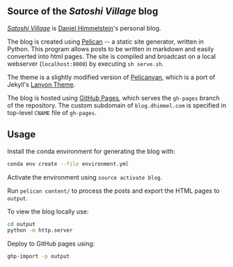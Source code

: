 ## Source of the *Satoshi Village* blog

[_Satoshi Village_](http://blog.dhimmel.com) is [Daniel
Himmelstein](http://dhimmel.com)'s personal blog.

The blog is created using [Pelican](http://docs.getpelican.com/) -- a static
site generator, written in Python. This program allows posts to be written in
markdown and easily converted into html pages. The site is compiled and
broadcast on a local webserver (`localhost:8000`) by executing `sh serve.sh`.

The theme is a slightly modified version of
[Pelicanyan](https://github.com/thomaswilley/pelicanyan), which is a port of
Jekyll's [Lanyon Theme](https://github.com/poole/lanyon/).

The blog is hosted using [GitHub Pages](https://pages.github.com/), which serves
the `gh-pages` branch of the repository. The custom subdomain of
`blog.dhimmel.com` is specified in top-level `CNAME` file of `gh-pages`.

## Usage

Install the conda environment for generating the blog with:

```sh
conda env create --file environment.yml
```

Activate the environment using `source activate blog`.

Run `pelican content/` to process the posts and export the HTML pages to
`output`.

To view the blog locally use:

```sh
cd output
python -m http.server
```

Deploy to GitHub pages using:

```sh
ghp-import -p output
```
